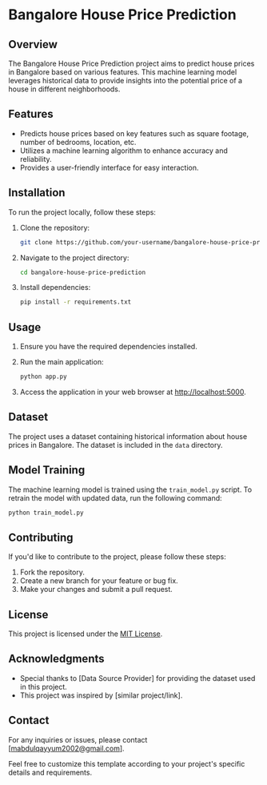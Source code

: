 # Bangalore House Price Prediction

## Overview

The Bangalore House Price Prediction project aims to predict house prices in Bangalore based on various features. This machine learning model leverages historical data to provide insights into the potential price of a house in different neighborhoods.

## Features

- Predicts house prices based on key features such as square footage, number of bedrooms, location, etc.
- Utilizes a machine learning algorithm to enhance accuracy and reliability.
- Provides a user-friendly interface for easy interaction.

## Installation

To run the project locally, follow these steps:

1. Clone the repository:

    ```bash
    git clone https://github.com/your-username/bangalore-house-price-prediction.git
    ```

2. Navigate to the project directory:

    ```bash
    cd bangalore-house-price-prediction
    ```

3. Install dependencies:

    ```bash
    pip install -r requirements.txt
    ```

## Usage

1. Ensure you have the required dependencies installed.
2. Run the main application:

    ```bash
    python app.py
    ```

3. Access the application in your web browser at [http://localhost:5000](http://localhost:5000).

## Dataset

The project uses a dataset containing historical information about house prices in Bangalore. The dataset is included in the `data` directory.

## Model Training

The machine learning model is trained using the `train_model.py` script. To retrain the model with updated data, run the following command:

```bash
python train_model.py
```

## Contributing

If you'd like to contribute to the project, please follow these steps:

1. Fork the repository.
2. Create a new branch for your feature or bug fix.
3. Make your changes and submit a pull request.

## License

This project is licensed under the [MIT License](LICENSE).

## Acknowledgments

- Special thanks to [Data Source Provider] for providing the dataset used in this project.
- This project was inspired by [similar project/link].

## Contact

For any inquiries or issues, please contact [mabdulqayyum2002@gmail.com].

Feel free to customize this template according to your project's specific details and requirements.
